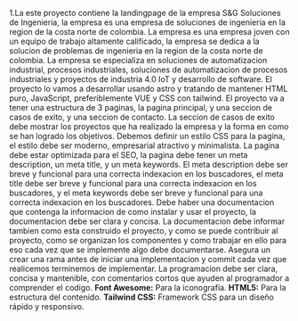 1.La este proyecto contiene la landingpage de la empresa S&G Soluciones de Ingenieria, la empresa es una empresa de soluciones de ingenieria en la region de la costa norte de colombia.
La empresa es una empresa joven con un equipo de trabajo altamente calificado, la empresa se dedica a la solucion de problemas de ingenieria en la region de la costa norte de colombia.
La empresa se especializa en soluciones de automatizacion industrial, procesos industriales, soluciones de automatizacion de procesos industriales y proyectos de industria 4.0 IoT y desarrollo de software.
El proyecto lo vamos a desarrollar usando astro y tratando de mantener HTML puro, JavaScript, preferiblemente VUE y CSS con tailwind.
El proyecto va a tener una estructura de 3 paginas, la pagina principal, y una seccion de casos de exito, y una seccion de contacto.
La seccion de casos de exito debe mostrar los proyectos que ha realizado la empresa y la forma en como se han logrado los objetivos.
Debemos definir un estilo CSS para la pagina, el estilo debe ser moderno, empresarial atractivo y minimalista.
La pagina debe estar optimizada para el SEO, la pagina debe tener un meta description, un meta title, y un meta keywords.
El meta description debe ser breve y funcional para una correcta indexacion en los buscadores, el meta title debe ser breve y funcional para una correcta indexacion en los buscadores, y el meta keywords debe ser breve y funcional para una correcta indexacion en los buscadores.
Debe haber una documentacion que contenga la informacion de como instalar y usar el proyecto, la documentacion debe ser clara y concisa.
La documentacion debe informar tambien como esta construido el proyecto, y como se puede contribuir al proyecto, como se organizan los componentes y como trabajar en ello para eso cada vez que se implemente algo debe documentarse.
Asegura un crear una rama antes de iniciar una implementacion y commit cada vez que realicemos terminemos de implementar.
La programacion debe ser clara, concisa y mantenible, con comentarios cortos que ayuden al programador a comprender el codigo.
**Font Awesome:** Para la iconografía.
**HTML5:** Para la estructura del contenido.
**Tailwind CSS:** Framework CSS para un diseño rápido y responsivo.
